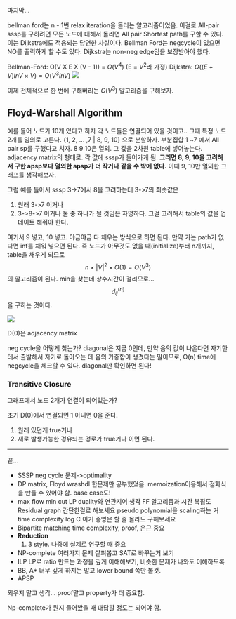 마지막...

bellman ford는 n - 1번 relax iteration을 돌리는 알고리즘이었음.
이걸로 All-pair sssp를 구하려면 모든 노드에 대해서 돌리면 All pair Shortest path를 구할 수 있다.
이는 Dijkstra에도 적용되는 당연한 사실이다.
Bellman Ford는 negcycle이 있으면 NO를 출력하게 할 수도 있다.
Dijkstra는 non-neg edge임을 보장받아야 했다.

Bellman-Ford: O(V X E X (V - 1)) = $O(V^4)$ (E = $V^2$라 가정)
Dijkstra: $O((E + V)lnV\times V) = O(V^3lnV)$
![](https://i.imgur.com/aJu8K5s.png)

이제 전체적으로 한 번에 구해버리는 $O(V^3)$ 알고리즘을 구해보자.
## Floyd-Warshall Algorithm

예를 들어 노드가 10개 있다고 하자
각 노드들은 연결되어 있을 것이고.. 그때 특정 노드 2개를 임의로 고른다.
{1, 2, ... ,7 | 8, 9, 10} 으로 분할하자.
부분집합 1 ~7 에서 All pair sp를 구했다고 치자. 8 9 10은 열외.
그 값을 2차원 table에 넣어놓는다. adjacency matrix의 형태로. 각 값에 sssp가 들어가게 됨.
**그러면 8, 9, 10을 고려해서 구한 apsp보다 열외한 apsp가 더 작거나 같을 수 밖에 없다.**
이때 9, 10만 열외한 그래프를 생각해보자.

그럼 예를 들어서 sssp 3->7에서 8을 고려하는데
3->7의 최솟값은
1. 원래 3->7 이거나
2. 3->8->7 이거나
둘 중 하나가 될 것임은 자명하다.
그걸 고려해서 table의 값을 업데이트 해줘야 한다.

여기서 9 넣고, 10 넣고. 야금야금 다 채우는 방식으로 하면 된다.
만약 가는 path가 없다면 inf를 채워 넣으면 된다.
즉 노드가 아무것도 없을 때(initialize)부터 n개까지, table을 채우게 되므로
$$n \times |V|^2 \times O(1) = O(V^3)$$
의 알고리즘이 된다. min을 찾는데 상수시간이 걸리므로...$$d_{ij}^{(n)}$$을 구하는 것이다.

![](https://i.imgur.com/FjvYnAq.png)

D(0)은 adjacency matrix

neg cycle을 어떻게 찾는가?
diagonal은 지금 0인데, 만약 음의 값이 나온다면 자기한테서 출발해서 자기로 돌아오는 데 음의 가중합이 생겼다는 말이므로, O(n) time에 negcycle을 체크할 수 있다. diagonal만 확인하면 된다!

### Transitive Closure
그래프에서 노드 2개가 연결이 되어있는가?

초기 D(0)에서 연결되면 1 아니면 0을 준다.
1. 원래 있던게 true거나
2. 새로 발생가능한 경유되는 경로가 true거나
이면 된다.

---
끝...

- SSSP
  neg cycle 문제->optimality
- DP
  matrix, Floyd wrashdl
  한문제만 공부했었음. memoization이용해서 점화식을 만들 수 있어야 함. base case도!
- max flow min cut
  LP duality와 연관지어 생각
  FF 알고리즘과 시간 복잡도
  Residual graph 간단한걸로 해보세요
  pseudo polynomial을 scaling하는 거 time complexity log C 이거 증명은 할 줄 몰라도 구해보세요
- Bipartite matching
  time complexity, proof, 은근 중요
- **Reduction**
  1. 3 style.
  나중에 실제로 연구할 때 중요
- NP-complete
  여러가지 문제 살펴봅고
  SAT로 바꾸는거 보기
- ILP
  LP로 ratio 만드는 과정을 깊게 이해해보기, 비슷한 문제가 나와도 이해하도록
- BB, A\*
  너무 깊게 하지는 말고 lower bound 쪽만 볼것. 
- APSP

외우지 말고 생각...
proof말고 property가 더 중요함.

Np-complete가 뭔지 물어봤을 때 대답할 정도는 되어야 함.